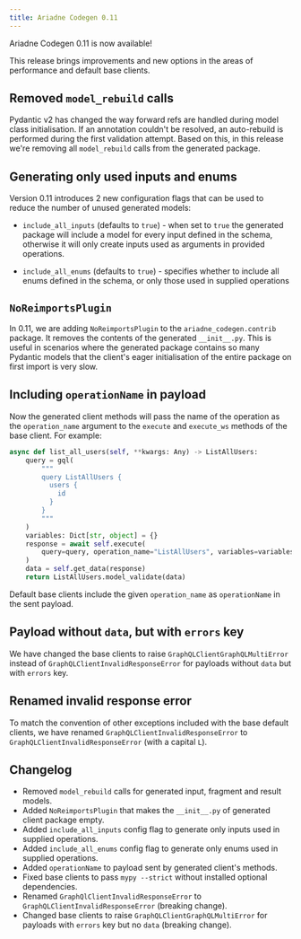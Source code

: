 ```yaml
---
title: Ariadne Codegen 0.11
---
```


Ariadne Codegen 0.11 is now available!

This release brings improvements and new options in the areas of performance and default base clients.


<!--truncate-->

## Removed `model_rebuild` calls

Pydantic v2 has changed the way forward refs are handled during model class initialisation. If an annotation couldn't be resolved, an auto-rebuild is performed during the first validation attempt. Based on this, in this release we're removing all `model_rebuild` calls from the generated package.


## Generating only used inputs and enums

Version 0.11 introduces 2 new configuration flags that can be used to reduce the number of unused generated models:

- `include_all_inputs` (defaults to `true`) - when set to `true` the generated package will include a model for every input defined in the schema, otherwise it will only create inputs used as arguments in provided operations.

- `include_all_enums` (defaults to `true`) - specifies whether to include all enums defined in the schema, or only those used in supplied operations


## `NoReimportsPlugin`

In 0.11, we are adding `NoReimportsPlugin` to the `ariadne_codegen.contrib` package. It removes the contents of the generated `__init__.py`. This is useful in scenarios where the generated package contains so many Pydantic models that the client's eager initialisation of the entire package on first import is very slow.


## Including `operationName` in payload

Now the generated client methods will pass the name of the operation as the `operation_name` argument to the `execute` and `execute_ws` methods of the base client. For example:

```python
async def list_all_users(self, **kwargs: Any) -> ListAllUsers:
    query = gql(
        """
        query ListAllUsers {
          users {
            id
          }
        }
        """
    )
    variables: Dict[str, object] = {}
    response = await self.execute(
        query=query, operation_name="ListAllUsers", variables=variables, **kwargs
    )
    data = self.get_data(response)
    return ListAllUsers.model_validate(data)
```

Default base clients include the given `operation_name` as `operationName` in the sent payload.


## Payload without `data`, but with `errors` key

We have changed the base clients to raise `GraphQLClientGraphQLMultiError` instead of `GraphQLClientInvalidResponseError` for payloads without `data` but with `errors` key.


## Renamed invalid response error

To match the convention of other exceptions included with the base default clients, we have renamed `GraphQLClientInvalidResponseError` to `GraphQLClientInvalidResponseError` (with a capital `L`).


## Changelog

- Removed `model_rebuild` calls for generated input, fragment and result models. 
- Added `NoReimportsPlugin` that makes the `__init__.py` of generated client package empty.
- Added `include_all_inputs` config flag to generate only inputs used in supplied operations.
- Added `include_all_enums` config flag to generate only enums used in supplied operations.
- Added `operationName` to payload sent by generated client's methods.
- Fixed base clients to pass `mypy --strict` without installed optional dependencies.
- Renamed `GraphQlClientInvalidResponseError` to `GraphQLClientInvalidResponseError` (breaking change).
- Changed base clients to raise `GraphQLClientGraphQLMultiError` for payloads with `errors` key but no `data` (breaking change).
